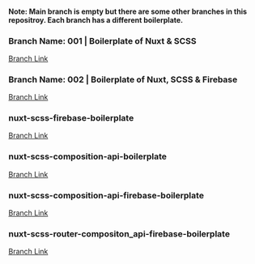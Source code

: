 #### Note: Main branch is empty but there are some other branches in this repositroy. Each branch has a different boilerplate.




### Branch Name: 001 | Boilerplate of Nuxt & SCSS <br/>
[Branch Link](https://github.com/Rasaf-Ibrahim/Vue.js-Boilerplates/tree/001) <br/>


### Branch Name: 002 | Boilerplate of Nuxt, SCSS & Firebase <br/>
[Branch Link](https://github.com/Rasaf-Ibrahim/Vue.js-Boilerplates/tree/002) <br/>

### nuxt-scss-firebase-boilerplate <br/>
[Branch Link](https://github.com/Rasaf-Ibrahim/Vue.js-Boilerplates/tree/nuxt-scss-firebase-boilerplate) <br/>


### nuxt-scss-composition-api-boilerplate <br/>
[Branch Link](https://github.com/Rasaf-Ibrahim/Vue.js-Boilerplates/tree/nuxt-scss-compostion-api-boilerplate) <br/>

### nuxt-scss-composition-api-firebase-boilerplate <br/>
[Branch Link](https://github.com/Rasaf-Ibrahim/Vue.js-Boilerplates/tree/nuxt-scss-composition_api-firebase-boilerplate) <br/>

### nuxt-scss-router-compositon_api-firebase-boilerplate <br/>
[Branch Link](https://github.com/Rasaf-Ibrahim/Vue.js-Boilerplates/tree/nuxt-scss-router-compositon_api-firebase-boilerplate) <br/>




